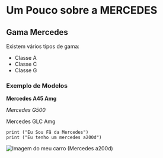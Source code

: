 # Um Pouco sobre a MERCEDES

## Gama Mercedes

Existem vários tipos de gama:
 - Classe A
 - Classe C
 - Classe G

### Exemplo de Modelos

**Mercedes A45 Amg**

_Mercedes G500_

Mercedes GLC Amg

```
print ("Eu Sou Fã da Mercedes")
print ("Eu tenho um mercedes a200d")
```

![Imagem do meu carro (Mercedes a200d)](https://www.mercedes-benz.pt/content/dam/hq/passengercars/cars/a-class/hatchback-w177-fl-pi/modeloverview/08-2022/images/mercedes-benz-a-class-w177-696x392-08-2022.jpg)